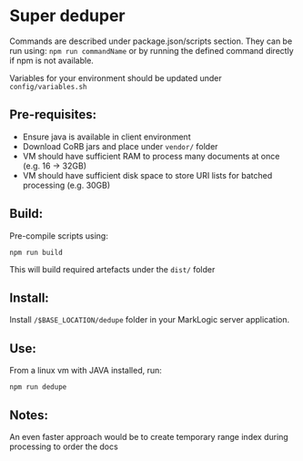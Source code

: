 # Super deduper

Commands are described under package.json/scripts section. 
They can be run using:  `npm run commandName` or by running 
the defined command directly if npm is not available.

Variables for your environment should be updated under 
`config/variables.sh`

## Pre-requisites:

- Ensure java is available in client environment
- Download CoRB jars and place under `vendor/` folder
- VM should have sufficient RAM to process many documents at once (e.g. 16 -> 32GB)
- VM should have sufficient disk space to store URI lists for batched processing (e.g. 30GB)

## Build:

Pre-compile scripts using:

`npm run build`

This will build required artefacts under the `dist/` folder

## Install:

Install `/$BASE_LOCATION/dedupe` folder in your MarkLogic server application.

## Use:

From a linux vm with JAVA installed, run:

`npm run dedupe`

## Notes:

An even faster approach would be to create temporary range index during processing to order the docs
